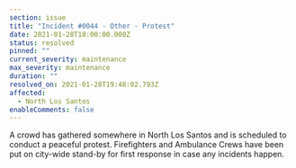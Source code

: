 ```yaml
---
section: issue
title: "Incident #0044 - Other - Protest"
date: 2021-01-28T18:00:00.000Z
status: resolved
pinned: ""
current_severity: maintenance
max_severity: maintenance
duration: ""
resolved_on: 2021-01-28T19:48:02.793Z
affected:
  - North Los Santos
enableComments: false
---
```

A crowd has gathered somewhere in North Los Santos and is scheduled to conduct a peaceful protest. Firefighters and Ambulance Crews have been put on city-wide stand-by for first response in case any incidents happen.